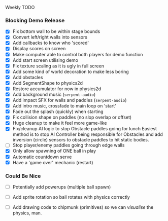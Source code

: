 Weekly TODO

### Blocking Demo Release

 - [x] Fix bottom wall to be within stage bounds
 - [x] Convert left/right walls into sensors
 - [x] Add callbacks to know who 'scored'
 - [x] Display scores on screen
 - [x] Make computer able to control both players for demo function
 - [x] Add start screen utilising demo
 - [x] Fix texture scaling as it is ugly in full screen
 - [x] Add some kind of world decoration to make less boring
 - [x] Add obstacles
 - [x] Add SegmentShape to physics2d
 - [x] Restore accumulator for now in physics2d
 - [x] Add background music (`serpent-audio`)
 - [x] Add impact SFX for walls and paddles (`serpent-audio`)
 - [x] Add intro music, crossfade to main loop on 'start'
 - [x] Fade out the splash (quickly) when starting
 - [x] Fix collision shape on paddles (no slop overlap or offset)
 - [x] Huge cleanup to make it feel more game-like
 - [x] Fix/cleanup AI logic to stop Obstacle paddles going for lunch
       Easiest method is to stop AI Controller being responsible for
       Obstacles and add inversion (circle) sensors to obstacle paddles
       to hit static bodies.
 - [ ] Stop player/enemy paddles going through edge walls
 - [x] Only allow spawning of ONE ball in play
 - [x] Automatic countdown serve
 - [x] Have a 'game over' mechanic (restart)

### Could Be Nice

 - [ ] Potentially add powerups (multiple ball spawn)
 - [ ] Add sprite rotation so ball rotates with physics correctly
 - [ ] Add drawing code to chipmunk (primitives) so we can *visualise* the physics, man.

